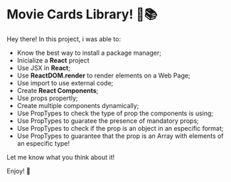 # Movie Cards Library! 🎥📚

Hey there!
In this project, i was able to:

<ul> 
  <li>Know the best way to install a package manager;</li>
  <li>Inicialize a <b>React</b> project</li>
  <li>Use JSX in <b>React</b>;</li>
  <li>Use <b>ReactDOM.render</b> to render elements on a Web Page;</li>
  <li>Use import to use external code;</li>
  <li>Create <b>React Components</b>;</li>
  <li>Use props propertly;</li>
  <li>Create multiple components dynamically;</li>
  <li>Use PropTypes to check the type of prop the components is using;</li>
  <li>Use PropTypes to guaratee the presence of mandatory props;</li>
  <li>Use PropTypes to check if the prop is an object in an especific format;</li>
  <li>Use PropTypes to guarantee that the prop is an Array with elements of an especific type!</li>
</ul>

Let me know what you think about it!

Enjoy! 👋
